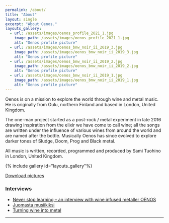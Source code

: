 ```yaml
---
permalink: /about/
title: "About"
layout: single
excerpt: "About Oenos."
layouts_gallery:
  - url: /assets/images/oenos_profile_2021_1.jpg
    image_path: /assets/images/oenos_profile_2021_1.jpg
    alt: "Oenos profile picture"
  - url: /assets/images/oenos_bnw_noir_ii_2019_3.jpg
    image_path: /assets/images/oenos_bnw_noir_ii_2019_3.jpg
    alt: "Oenos profile picture"
  - url: /assets/images/oenos_bnw_noir_ii_2019_2.jpg
    image_path: /assets/images/oenos_bnw_noir_ii_2019_2.jpg
    alt: "Oenos profile picture"
  - url: /assets/images/oenos_bnw_noir_ii_2019_1.jpg
    image_path: /assets/images/oenos_bnw_noir_ii_2019_1.jpg
    alt: "Oenos profile picture"
---
```


Oenos is on a mission to explore the world through wine and metal music. He is originally from Oulu, northern Finland and based in London, United Kingdom.

The one-man project started as a post-rock / metal experiment in late 2016 drawing inspiration from the elixir we have come to call wine; all the songs are written under the influence of various wines from around the world and are named after the bottle. Musically Oenos has since evolved to explore darker tones of Sludge, Doom, Prog and Black metal.

All music is written, recorded, programmed and produced by Sami Tuohino in London, United Kingdom.

{% include gallery id="layouts_gallery"%}

[Download pictures](https://drive.google.com/open?id=1QPH-CvKNTTdTDTf_S7XLQM_WgivpLjki)

### Interviews

- [Never stop learning – an interview with wine infused metaller OENOS](https://idioteq.com/never-stop-learning-an-interview-with-wine-infused-metaller-oenos/)
- [Juomasta musiikiksi](https://issuu.com/forum24/docs/f24_20180412/21)
- [Turning wine into metal](https://idioteq.com/introducing-wine-infused-post-rock-metal-act-oenos/)

---

